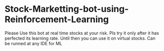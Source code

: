# Stock-Marketting-bot-using-Reinforcement-Learning

Please Use this bot at real time stocks at your risk.
Pls try it only after it has perfected its learning rate.
Until then you can use it on virtual stocks.
Can be runned at any IDE for ML
